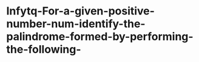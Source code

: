 # Infytq-For-a-given-positive-number-num-identify-the-palindrome-formed-by-performing-the-following-